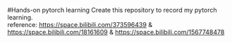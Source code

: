 #Hands-on pytorch learning
Create this repository to record my pytorch learning.\
reference: <https://space.bilibili.com/373596439> & <https://space.bilibili.com/18161609> & <https://space.bilibili.com/1567748478>

